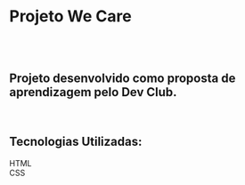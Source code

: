 <h1>Projeto We Care</h1>
<br>
<br>
<h2>Projeto desenvolvido como proposta de aprendizagem pelo Dev Club.</h2>
<br>
<h2>Tecnologias Utilizadas:</h2>
HTML
<br>
CSS
<br>
<br>
